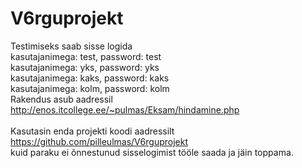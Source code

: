 # V6rguprojekt
Testimiseks saab sisse logida <br/>
kasutajanimega: test, password: test <br/>
kasutajanimega: yks, password: yks <br/>
kasutajanimega: kaks, password: kaks <br/>
kasutajanimega: kolm, password: kolm <br/>
Rakendus asub aadressil http://enos.itcollege.ee/~pulmas/Eksam/hindamine.php<br/><br/>
Kasutasin enda projekti koodi aadressilt https://github.com/pilleulmas/V6rguprojekt<br/>
kuid paraku ei õnnestunud sisselogimist tööle saada ja jäin toppama.
